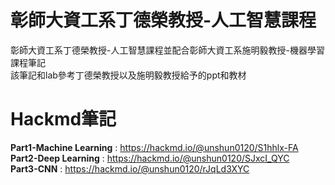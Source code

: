 # 彰師大資工系丁德榮教授-人工智慧課程
彰師大資工系丁德榮教授-人工智慧課程並配合彰師大資工系施明毅教授-機器學習課程筆記  
該筆記和lab參考丁德榮教授以及施明毅教授給予的ppt和教材  

# Hackmd筆記
**Part1-Machine Learning** : https://hackmd.io/@unshun0120/S1hhlx-FA  
**Part2-Deep Learning** : https://hackmd.io/@unshun0120/SJxcI_QYC  
**Part3-CNN** : https://hackmd.io/@unshun0120/rJqLd3XYC
